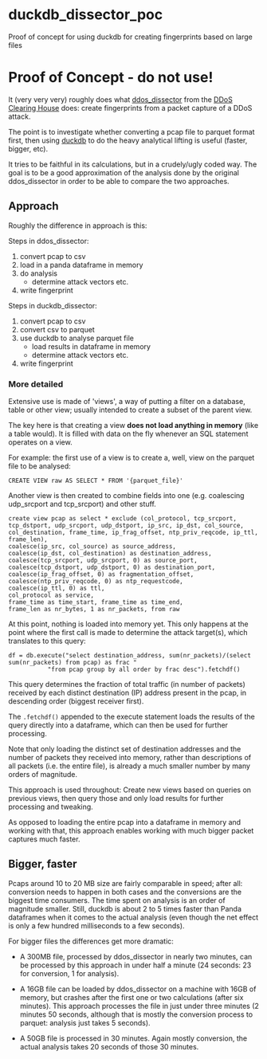 # duckdb_dissector_poc
Proof of concept for using duckdb for creating fingerprints based on large files

# Proof of Concept - do not use!

It (very very very) roughly does what [ddos_dissector](https://github.com/ddos-clearing-house/ddos_dissector) from the [DDoS Clearing House](https://github.com/ddos-clearing-house) does: create fingerprints from a packet capture of a DDoS attack.

The point is to investigate whether converting a pcap file to parquet format first, then using [duckdb](https://duckdb.org/) to do the heavy analytical lifting is useful (faster, bigger, etc).

It tries to be faithful in its calculations, but in a crudely/ugly coded way. The goal is to be a good approximation of the analysis done by the original ddos_dissector in order to be able to compare the two approaches.

## Approach

Roughly the difference in approach is this:

Steps in ddos_dissector:
1. convert pcap to csv
2. load in a panda dataframe in memory
3. do analysis 
   - determine attack vectors etc.
4. write fingerprint

Steps in duckdb_dissector:
1. convert pcap to csv
2. convert csv to parquet
3. use duckdb to analyse parquet file 
   - load results in dataframe in memory
   - determine attack vectors etc.
4. write fingerprint

### More detailed
Extensive use is made of 'views', a way of putting a filter on a database, table or other view; usually intended to create a subset of the parent view. 

The key here is that creating a view **does not load anything in memory** (like a table would). It is filled with data on the fly whenever an SQL statement operates on a view.

For example: the first use of a view is to create a, well, view on the parquet file to be analysed:
```
CREATE VIEW raw AS SELECT * FROM '{parquet_file}'
```

Another view is then created to combine fields into one (e.g. coalescing udp_srcport and tcp_srcport) and other stuff.
```
create view pcap as select * exclude (col_protocol, tcp_srcport, tcp_dstport, udp_srcport, udp_dstport, ip_src, ip_dst, col_source, col_destination, frame_time, ip_frag_offset, ntp_priv_reqcode, ip_ttl, frame_len), 
coalesce(ip_src, col_source) as source_address, 
coalesce(ip_dst, col_destination) as destination_address, 
coalesce(tcp_srcport, udp_srcport, 0) as source_port, 
coalesce(tcp_dstport, udp_dstport, 0) as destination_port, 
coalesce(ip_frag_offset, 0) as fragmentation_offset, 
coalesce(ntp_priv_reqcode, 0) as ntp_requestcode, 
coalesce(ip_ttl, 0) as ttl, 
col_protocol as service, 
frame_time as time_start, frame_time as time_end, 
frame_len as nr_bytes, 1 as nr_packets, from raw
```

At this point, nothing is loaded into memory yet.
This only happens at the point where the first call is made to determine the attack target(s), which translates to this query:
```
df = db.execute("select destination_address, sum(nr_packets)/(select sum(nr_packets) from pcap) as frac "
           "from pcap group by all order by frac desc").fetchdf()
```
This query determines the fraction of total traffic (in number of packets) received by each distinct destination (IP) address present in the pcap, in descending order (biggest receiver first).

The `.fetchdf()` appended to the execute statement loads the results of the query directly into a dataframe, which can then be used for further processing.

Note that only loading the distinct set of destination addresses and the number of packets they received into memory, rather than descriptions of all packets (i.e. the entire file), is already a much smaller number by many orders of magnitude.

This approach is used throughout:
Create new views based on queries on previous views, then query those and only load results for further processing and tweaking.

As opposed to loading the entire pcap into a dataframe in memory and working with that, this approach enables working with much bigger packet captures much faster.

## Bigger, faster

Pcaps around 10 to 20 MB size are fairly comparable in speed; after all: conversion needs to happen in both cases and the conversions are the biggest time consumers. The time spent on analysis is an order of magnitude smaller. Still, duckdb is about 2 to 5 times faster than Panda dataframes when it comes to the actual analysis (even though the net effect is only a few hundred milliseconds to a few seconds). 

For bigger files the differences get more dramatic:

* A 300MB file, processed by ddos_dissector in nearly two minutes, can be processed by this approach in under half a minute (24 seconds: 23 for conversion, 1 for analysis).

* A 16GB file can be loaded by ddos_dissector on a machine with 16GB of memory, but crashes after the first one or two calculations (after six minutes). This approach processes the file in just under three minutes (2 minutes 50 seconds, although that is mostly the conversion process to parquet: analysis just takes 5 seconds).

* A 50GB file is processed in 30 minutes. Again mostly conversion, the actual analysis takes 20 seconds of those 30 minutes.




